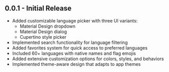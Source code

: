 ## 0.0.1 - Initial Release

* Added customizable language picker with three UI variants:
    * Material Design dropdown
    * Material Design dialog
    * Cupertino style picker
* Implemented search functionality for language filtering
* Added favorites system for quick access to preferred languages
* Included 60+ languages with native names and flag emojis
* Added extensive customization options for colors, styles, and behaviors
* Implemented theme-aware design that adapts to app themes